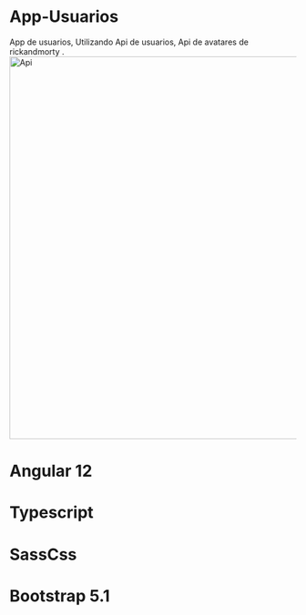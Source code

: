 # App-Usuarios

App de usuarios,
Utilizando Api de usuarios,
Api de avatares de rickandmorty .
<img width="673" alt="Api" src="https://user-images.githubusercontent.com/67086360/162592617-b95cc617-2b41-48e6-9375-308bb0e657e7.png">

# Angular 12
# Typescript
# SassCss
# Bootstrap 5.1
